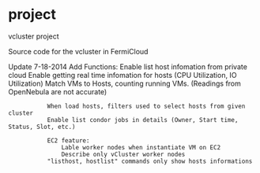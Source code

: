 project
=======

vcluster project

Source code for the vcluster in FermiCloud

Update 7-18-2014
Add Functions: Enable list host infomation from private cloud
               Enable getting real time infomation for hosts (CPU Utilization, IO Utilization)
               Match VMs to Hosts, counting running VMs. (Readings from OpenNebula are not accurate)
               
               When load hosts, filters used to select hosts from given cluster
               Enable list condor jobs in details (Owner, Start time, Status, Slot, etc.)

               EC2 feature:
                   Lable worker nodes when instantiate VM on EC2
                   Describe only vCluster worker nodes
               "listhost, hostlist" commands only show hosts informations